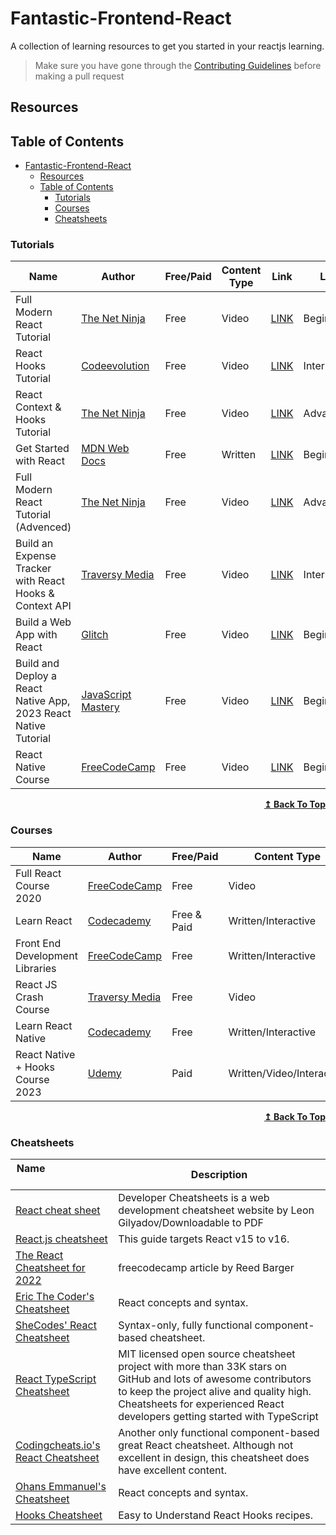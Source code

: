 # Fantastic-Frontend-React
A collection of learning resources to get you started in your reactjs learning.<br />

>Make sure you have gone through the [Contributing Guidelines](https://github.com/reactdeveloperske/Fantastic-Frontend-React/blob/main/CONTRIBUTING.md) before making a pull request

## Resources

<!---
Copy these five lines below on the next line and add a resource

| | | | |

Make sure to preview the results before making a pull request
-->

## Table of Contents
- [Fantastic-Frontend-React](#fantastic-frontend-react)
  - [Resources](#resources)
  - [Table of Contents](#table-of-contents)
    - [Tutorials](#tutorials)
    - [Courses](#courses)
    - [Cheatsheets](#cheatsheets)


### Tutorials

|  Name  | Author | Free/Paid | Content Type | Link | Level |
| --- | --- | --- | --- | --- | --- |
| Full Modern React Tutorial | [The Net Ninja](https://www.youtube.com/c/TheNetNinja) | Free | Video | [LINK](https://youtube.com/playlist?list=PL4cUxeGkcC9gZD-Tvwfod2gaISzfRiP9d) | Beginner |
| React Hooks Tutorial | [Codeevolution](https://www.youtube.com/c/Codevolution) | Free | Video | [LINK](https://www.youtube.com/playlist?list=PLC3y8-rFHvwisvxhZ135pogtX7_Oe3Q3A) | Intermediate |
| React Context & Hooks Tutorial | [The Net Ninja](https://www.youtube.com/c/TheNetNinja) | Free | Video | [LINK](https://www.youtube.com/watch?v=6RhOzQciVwI&list=PL4cUxeGkcC9hNokByJilPg5g9m2APUePI) | Advanced |
| Get Started with React | [MDN Web Docs](https://developer.mozilla.org/en-US/) | Free | Written | [LINK](https://developer.mozilla.org/en-US/docs/Learn/Tools_and_testing/Client-side_JavaScript_frameworks/React_getting_started) | Beginner |
| Full Modern React Tutorial (Advenced) | [The Net Ninja](https://www.youtube.com/c/TheNetNinja) | Free |  Video |[LINK](https://youtube.com/playlist?list=PL4cUxeGkcC9gZD-Tvwfod2gaISzfRiP9d) | Advanced |
| Build an Expense Tracker with React Hooks & Context API | [Traversy Media](https://www.traversymedia.com/) | Free | Video | [LINK](https://www.youtube.com/watch?v=XuFDcZABiDQ&list=PLillGF-RfqbY3c2r0htQyVbDJJoBFE6Rb&index=1&t=3s) | Intermediate |
| Build a Web App with React | [Glitch](https://blog.glitch.com/post/react-starter-kit) | Free | Video | [LINK](https://blog.glitch.com/post/react-starter-kit) | Beginner |
| Build and Deploy a React Native App, 2023 React Native Tutorial | [JavaScript Mastery](https://www.youtube.com/@javascriptmastery) | Free | Video | [LINK](https://youtu.be/mJ3bGvy0WAY) | Beginner |
| React Native Course | [FreeCodeCamp](https://www.youtube.com/@freecodecamp) | Free | Video | [LINK](https://www.youtube.com/watch?v=obH0Po_RdWk) | Beginner |

<div align="right">
    <b><a href="#table-of-contents">↥ Back To Top</a></b>
</div>

### Courses

|  Name  | Author | Free/Paid |Content Type | Link | Level |
| --- | --- | --- | --- | --- | --- | 
| Full React Course 2020 | [FreeCodeCamp](https://www.youtube.com/channel/UC8butISFwT-Wl7EV0hUK0BQ) | Free | Video | [LINK](https://www.youtube.com/watch?v=4UZrsTqkcW4) | Beginner |
| Learn React | [Codecademy](https://www.codecademy.com/) | Free & Paid | Written/Interactive | [LINK](https://www.codecademy.com/learn/react-101) | Beginner |
| Front End Development Libraries | [FreeCodeCamp](https://www.freecodecamp.org/learn) | Free | Written/Interactive | [LINK](https://www.freecodecamp.org/learn/front-end-libraries/) | Intermediate |
| React JS Crash Course | [Traversy Media](https://www.traversymedia.com/) | Free | Video | [LINK](https://www.youtube.com/watch?v=w7ejDZ8SWv8&t=4570s) | Beginner |
| Learn React Native | [Codecademy](https://www.codecademy.com/) | Free | Written/Interactive | [LINK](https://www.codecademy.com/learn/learn-react-native) | Beginner |
| React Native + Hooks Course 2023 | [Udemy](https://www.udemy.com) | Paid | Written/Video/Interactive | [LINK](https://www.udemy.com/course/the-complete-react-native-and-redux-course/) | Beginner |

<div align="right">
    <b><a href="#table-of-contents">↥ Back To Top</a></b>
</div>

### Cheatsheets

| Name&nbsp; &nbsp; &nbsp; &nbsp; &nbsp; &nbsp; &nbsp; &nbsp; &nbsp; &nbsp; &nbsp; &nbsp; &nbsp; &nbsp; | Description |
| ----------------------- | ------------------ |
| [React cheat sheet](http://www.developer-cheatsheets.com/react)| Developer Cheatsheets is a web development cheatsheet website by Leon Gilyadov/Downloadable to PDF |
| [React.js cheatsheet](https://devhints.io/react)|  This guide targets React v15 to v16. |
| [The React Cheatsheet for 2022](https://www.freecodecamp.org/news/the-react-cheatsheet/)| freecodecamp article by Reed Barger |
| [Eric The Coder's Cheatsheet](https://dev.to/ericchapman/react-cheat-sheet-updated-may-2021-1mcd)| React concepts and syntax. |
| [SheCodes' React Cheatsheet](https://cheatsheets.shecodes.io/react)| Syntax-only, fully functional component-based cheatsheet. |
| [React TypeScript Cheatsheet](https://github.com/typescript-cheatsheets/react)| MIT licensed open source cheatsheet project with more than 33K stars on GitHub and lots of awesome contributors to keep the project alive and quality high. Cheatsheets for experienced React developers getting started with TypeScript |
| [Codingcheats.io's React Cheatsheet](https://codingcheats.io/react/)| Another only functional component-based great React cheatsheet. Although not excellent in design, this cheatsheet does have excellent content. |
| [Ohans Emmanuel's Cheatsheet](https://dev.to/ericchapman/react-cheat-sheet-updated-may-2021-1mcd)| React concepts and syntax. |
| [Hooks Cheatsheet](https://usehooks.com/)| Easy to Understand React Hooks recipes. |